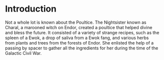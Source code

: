 # Introduction

Not a whole lot is known about the Poultice.
The Nightsister known as Charal, a marooned witch on Endor, created a poultice that helped divine and bless the future.
It consisted of a variety of strange recipes, such as the spleen of a Ewok, a drop of saliva from a Ewok fang, and various herbs from plants and trees from the forests of Endor.
She enlisted the help of a passing by spacer to gather all the ingredients for her during the time of the Galactic Civil War.
